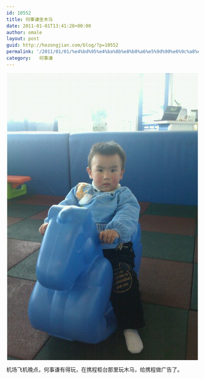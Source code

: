 ```yaml
---
id: 10552
title: 何事谦坐木马
date: 2011-01-01T13:41:28+00:00
author: omale
layout: post
guid: http://hezongjian.com/blog/?p=10552
permalink: '/2011/01/01/%e4%bd%95%e4%ba%8b%e8%b0%a6%e5%9d%90%e6%9c%a8%e9%a9%ac/'
category:   何事谦  
---
```

<img style="display:block;margin-right:auto;margin-left:auto;" alt="image" src="/assets/images/2011/01/wpid-IMAG0215.jpg" />

机场飞机晚点，何事谦有得玩，在携程柜台那里玩木马，给携程做广告了。